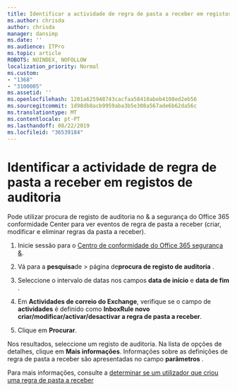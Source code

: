 ```yaml
---
title: Identificar a actividade de regra de pasta a receber em registos de auditoria
ms.author: chrisda
author: chrisda
manager: dansimp
ms.date: ''
ms.audience: ITPro
ms.topic: article
ROBOTS: NOINDEX, NOFOLLOW
localization_priority: Normal
ms.custom:
- "1368"
- "3100005"
ms.assetid: ''
ms.openlocfilehash: 1201a625948743cacfaa58410abeb4108ed2eb56
ms.sourcegitcommit: 1d98db8acb9959aba3b5e308a567ade6b62da56c
ms.translationtype: MT
ms.contentlocale: pt-PT
ms.lasthandoff: 08/22/2019
ms.locfileid: "36539184"
---
```

# <a name="identify-inbox-rule-activity-in-audit-logs"></a>Identificar a actividade de regra de pasta a receber em registos de auditoria

Pode utilizar procura de registo de auditoria no & a segurança do Office 365 conformidade Center para ver eventos de regra de pasta a receber (criar, modificar e eliminar regras da pasta a receber).

1. Inicie sessão para o [Centro de conformidade do Office 365 segurança &](https://protection.office.com/).

2. Vá para a **pesquisa**de > página de**procura de registo de auditoria** .

3. Seleccione o intervalo de datas nos campos **data de início** e **data de fim** .

4. Em **Actividades de correio do Exchange**, verifique se o campo de **actividades** é definido como **InboxRule novo criar/modificar/activar/desactivar a regra de pasta a receber**.

5. Clique em **Procurar**.

Nos resultados, seleccione um registo de auditoria. Na lista de opções de detalhes, clique em **Mais informações**. Informações sobre as definições de regra de pasta a receber são apresentadas no campo **parâmetros** .

Para mais informações, consulte a [determinar se um utilizador que criou uma regra de pasta a receber](https://docs.microsoft.com//office365/securitycompliance/auditing-troubleshooting-scenarios#determining-if-a-user-created-an-inbox-rule)
